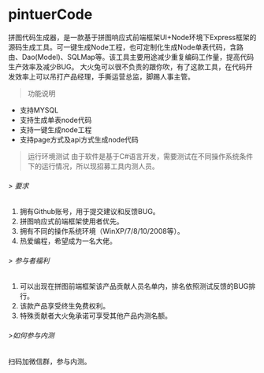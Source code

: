 # pintuerCode
拼图代码生成器，是一款基于拼图响应式前端框架UI+Node环境下Express框架的源码生成工具。可一键生成Node工程，也可定制化生成Node单表代码，含路由、Dao(Model)、SQLMap等。该工具主要用途减少重复编码工作量，提高代码生产效率及减少BUG。
大火兔可以很不负责的跟你吹，有了这款工具，在代码开发效率上可以吊打产品经理，手撕运营总监，脚踢人事主管。

> 功能说明
- 支持MYSQL
- 支持生成单表node代码
- 支持一键生成node工程
- 支持page方式及api方式生成node代码

> 运行环境测试
由于软件是基于C#语言开发，需要测试在不同操作系统条件下的运行情况，所以现招募工具内测人员。

###### > 要求
1. 拥有Github账号，用于提交建议和反馈BUG。
2. 拼图响应式前端框架使用者优先。
3. 拥有不同的操作系统环境（WinXP/7/8/10/2008等）。
4. 热爱编程，希望成为一名大佬。

###### > 参与者福利
1. 可以出现在拼图前端框架该产品贡献人员名单内，排名依照测试反馈的BUG排行。
2. 该款产品享受终生免费权利。
3. 特殊贡献者大火兔承诺可享受其他产品内测名额。

###### >如何参与内测
扫码加微信群，参与内测。



